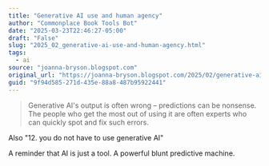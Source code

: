 ```yaml
---
title: "Generative AI use and human agency"
author: "Commonplace Book Tools Bot"
date: "2025-03-23T22:46:27-05:00"
draft: "False"
slug: "2025_02_generative-ai-use-and-human-agency.html"
tags:
  - ai
source: "joanna-bryson.blogspot.com"
original_url: "https://joanna-bryson.blogspot.com/2025/02/generative-ai-use-and-human-agency.html"
guid: "9f94d585-271d-435e-88a8-487b95922441"
---
```


> Generative AI's output is often wrong – predictions can be nonsense. The people who get the most out of using it are often experts who can quickly spot and fix such errors. 

Also \"12. you do not have to use generative AI\"

A reminder that AI is just a tool. A powerful blunt predictive machine.